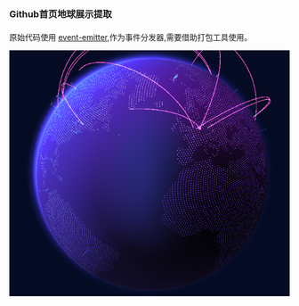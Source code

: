 ### Github首页地球展示提取
[](https://github.com)
[](https://github.com/ashleyyang0610/threeJS-webGL-globe)

####
原始代码使用 [event-emitter](https://github.com/chilliHsu/Crawl/tree/2798ac01775ed5343adf97eb9d665e719723d4b9/event-emitter),作为事件分发器,需要借助打包工具使用。

![alt](./note/001.png)
